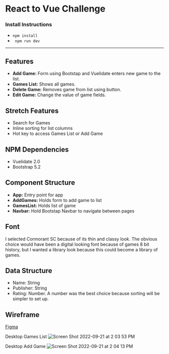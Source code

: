 # React to Vue Challenge 

### Install Instructions 
- `npm install`
- ` npm run dev`
------------------------
## Features 
- **Add Game:** Form using Bootstap and Vuelidate enters new game to the list. 
- **Games List:** Shows all games. 
- **Delete Game:** Removes game from list using button. 
- **Edit Game:** Change the value of game fields. 

## Stretch Features 
- Search for Games 
- Inline sorting for list columns
- Hot key to access Games List or Add Game 

## NPM Dependencies
- Vuelidate 2.0
- Bootstrap 5.2

## Component Structure 
- **App:** Entry point for app
- **AddGames:** Holds form to add game to list 
- **GamesList:** Holds list of game
- **Navbar:** Hold Bootstap Navbar to navigate between pages 

## Font
I selected Cormorant SC because of its thin and classy look. The obvious choice would have been a digital looking font because of games 8 bit history, but I wanted a library look because this could become a library of games. 

## Data Structure 
- Name: String
- Publisher: String
- Rating: Number. A number was the best choice because sorting will be simpler to set up.

## Wireframe 
[Figma](https://www.figma.com/file/BTLVnni09C9DPcNyxWbAQZ/Games-List?node-id=0%3A1)

Desktop Games List
![Screen Shot 2022-09-21 at 2 03 53 PM](https://user-images.githubusercontent.com/113372365/191610246-ffde7fc5-ee17-4b10-a639-95a14ece87b5.png)

Desktop Add Game
![Screen Shot 2022-09-21 at 2 04 13 PM](https://user-images.githubusercontent.com/113372365/191610705-ebbda51c-6d74-4e3c-9a83-123e183cea06.png)

